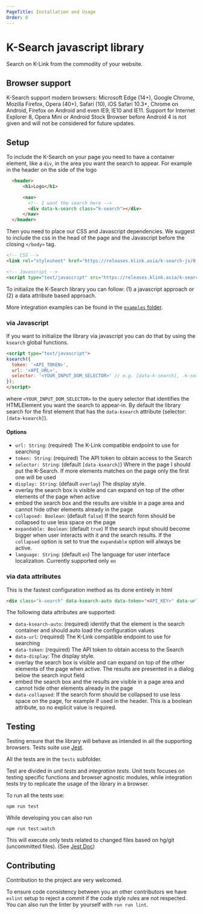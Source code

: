```yaml
---
PageTitle: Installation and Usage
Order: 0
---
```


# K-Search javascript library

Search on K-Link from the commodity of your website.

## Browser support

K-Search support modern browsers: Microsoft Edge (14+), Google Chrome, Mozilla Firefox, 
Opera (40+), Safari (10), iOS Safari 10.3+, Chrome on Android, Firefox on Android and even IE9, 
IE10 and IE11. Support for Internet Explorer 8, Opera Mini or Android Stock Browser before Android 4 
is not given and will not be considered for future updates.

## Setup

To include the K-Search on your page you need to have a container element, like a `div`, in the area you want 
the search to appear. For example in the header on the side of the logo

```html
  <header>
      <h1>Logo</h1>

      <nav>
        <!-- I want the search here -->
        <div data-k-search class="k-search"></div>
      </nav>
  </header>
```

Then you need to place our CSS and Javascript dependencies. We suggest to include the css in the head of the page 
and the Javascript before the closing `</body>` tag.

```html
<!-- CSS -->
<link rel="stylesheet" href="https://releases.klink.asia/k-search-js/0.1/k-search.min.css" />

<!-- Javascript -->
<script type="text/javascript" src="https://releases.klink.asia/k-search-js/0.1/k-search.min.js"></script>
```

To initialize the K-Search library you can follow: (1) a javascript approach or (2) a data attribute based approach.

More integration examples can be found in the [`examples` folder](./examples).

### via Javascript

If you want to initialize the library via javascript you can do that by using the `ksearch` global functions.

```html
<script type="text/javascript">
ksearch({
  token: '<API_TOKEN>',
  url: '<API_URL>',
  selector: '<YOUR_INPUT_DOM_SELECTOR>' // e.g. [data-k-search], .k-search, ...
});
</script>
```

where `<YOUR_INPUT_DOM_SELECTOR>` to the query selector that identifies the HTMLElement you want the search to appear-in.
By default the library search for the first element that has the `data-ksearch` attribute (selector: `[data-ksearch]`).


#### Options

- `url: String`: (required) The K-Link compatible endpoint to use for searching
- `token: String`: (required) The API token to obtain access to the Search
- `selector: String`: (default `[data-ksearch]`) Where in the page I should put the K-Search. 
   If more elements matches on the page only the first one will be used
- `display: String`: (default `overlay`) The display style.
 - overlay the search box is visible and can expand on top of the other elements of the page when active
 - embed the search box and the results are visible in a page area and cannot hide other elements already in the page
- `collapsed: Boolean`: (default `false`) If the search form should be collapsed to use less space on the page
- `expandable: Boolean`: (default `true`) If the search input should become bigger when user interacts with it and the 
   search results. If the `collapsed` option is set to true the `expandable` option will always be active.
- `language: String`: (default `en`) The language for user interface localization. Currently supported only `en`

### via data attributes

This is the fastest configuration method as its done entirely in html

```html
<div class="k-search" data-ksearch-auto data-token="<API_KEY>" data-url="<URL_TO_KLINK>"></div>
```

The following data attributes are supported:

- `data-ksearch-auto`: (required) identify that the element is the search container and should auto load 
   the configuration values
- `data-url`: (required) The K-Link compatible endpoint to use for searching
- `data-token`: (required) The API token to obtain access to the Search
- `data-display`: The display style.
 - overlay the search box is visible and can expand on top of the other elements of the page when active. The 
   results are presented in a dialog below the search input field
 - embed the search box and the results are visible in a page area and cannot hide other elements already in the page
- `data-collapsed`: If the search form should be collapsed to use less space on the page, for example if used in the header.
  This is a boolean attribute, so no explicit value is required.


## Testing

Testing ensure that the library will behave as intended in all the supporting browsers. 
Tests suite use [Jest](https://facebook.github.io/jest/).

All the tests are in the `tests` subfolder.

Test are divided in _unit tests_ and _integration tests_. Unit tests focuses on testing specific functions 
and browser agnostic modules, while integration tests try to replicate the usage of the library in a browser.

To run all the tests use:

```
npm run test
```

While developing you can also run 

```
npm run test:watch
```

This will execute only tests related to changed files based on hg/git (uncommitted files). 
(See [Jest Doc](https://facebook.github.io/jest/docs/cli.html#running-from-the-command-line))

## Contributing

Contribution to the project are very welcomed.

To ensure code consistency between you an other contributors we have `eslint` setup to reject a commit if the code 
style rules are not respected. You can also run the linter by yourself with `run run lint`.
